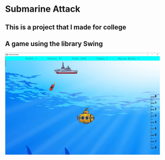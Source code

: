 # Submarine Attack

## This is a project that I made for college
## A game using the library Swing

![GameScreenShot](./juego.jpg)